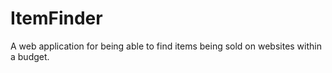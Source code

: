 # ItemFinder
A web application for being able to find items being sold on websites within a budget.
